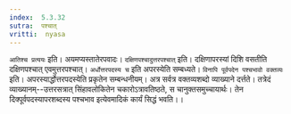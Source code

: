 ```yaml
---
index:  5.3.32
sutra:  पश्चात्
vritti:  nyasa
---
```


`आतिश्च प्रत्ययः` इति। अयमप्यस्तातेरपवादः। `दक्षिणपश्चादुत्तरपश्चात्` इति। दक्षिणापरस्यां दिशि वसतीति दक्षिणपश्चात् एवमुत्तरपश्चात्।
`अर्धोत्तरपदस्य च` इति अपरस्येति सम्बध्यते।
`विनापि पूर्वपदेन पश्चभावो वक्तव्यः` इति। अपरस्यार्द्धोत्तरपदस्येति प्रकृतेन सम्बन्धनीयम्। अत्र सर्वत्र वक्तव्यशब्दो व्याख्याने दर्त्तते। तत्रेदं व्याख्यानम्--उत्तरसत्रात् सिंहावलोकितेन चकारोऽत्रावतिष्ठते, स चानुक्तसमुच्चायार्थः। तेन दिक्पूर्वपदस्यापरशब्दस्य पश्चभाव इत्येवमादिकं कार्यं सिद्धं भवति।।

